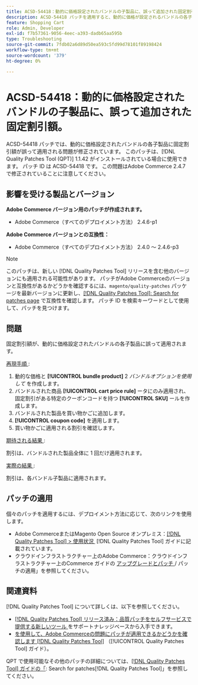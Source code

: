 ```yaml
---
title: ACSD-54418：動的に価格設定されたバンドルの子製品に、誤って追加された固定割引額
description: ACSD-54418 パッチを適用すると、動的に価格が設定されるバンドルの各子製品に固定割引額が誤って適用されるAdobe Commerceの問題を修正できます。
feature: Shopping Cart
role: Admin, Developer
exl-id: f7b57361-9056-4eec-a393-dadb65aa595b
type: Troubleshooting
source-git-commit: 7fdb02a6d89d50ea593c5fd99d78101f89198424
workflow-type: tm+mt
source-wordcount: '379'
ht-degree: 0%

---
```


# ACSD-54418：動的に価格設定されたバンドルの子製品に、誤って追加された固定割引額。

ACSD-54418 パッチでは、動的に価格設定されたバンドルの各子製品に固定割引額が誤って適用される問題が修正されています。 このパッチは、[!DNL Quality Patches Tool (QPT)] 1.1.42 がインストールされている場合に使用できます。 パッチ ID は ACSD-54418 です。 この問題はAdobe Commerce 2.4.7 で修正されていることに注意してください。

## 影響を受ける製品とバージョン

**Adobe Commerce バージョン用のパッチが作成されます。**

* Adobe Commerce（すべてのデプロイメント方法） 2.4.6-p1

**Adobe Commerce バージョンとの互換性：**

* Adobe Commerce（すべてのデプロイメント方法） 2.4.0 ～ 2.4.6-p3

>[!NOTE]
>
>このパッチは、新しい [!DNL Quality Patches Tool] リリースを含む他のバージョンにも適用される可能性があります。 パッチがAdobe Commerceのバージョンと互換性があるかどうかを確認するには、`magento/quality-patches` パッケージを最新バージョンに更新し、[[!DNL Quality Patches Tool]: Search for patches page](https://experienceleague.adobe.com/tools/commerce-quality-patches/index.html?lang=ja) で互換性を確認します。 パッチ ID を検索キーワードとして使用して、パッチを見つけます。

## 問題

固定割引額が、動的に価格設定されたバンドルの各子製品に誤って適用されます。

<u> 再現手順 </u>:

1. 動的な価格と **[!UICONTROL bundle product]** 2 *バンドルオプションを使用して* を作成します。
1. バンドルされた商品 **[!UICONTROL cart price rule]** ータにのみ適用され、固定割引がある特定のクーポンコードを持つ **[!UICONTROL SKU]** ールを作成します。
1. バンドルされた製品を買い物かごに追加します。
1. **[!UICONTROL coupon code]** を適用します。
1. 買い物かごに適用される割引を確認します。

<u> 期待される結果 </u>:

割引は、バンドルされた製品全体に 1 回だけ適用されます。

<u> 実際の結果 </u>:

割引は、各バンドル子製品に適用されます。

## パッチの適用

個々のパッチを適用するには、デプロイメント方法に応じて、次のリンクを使用します。

* Adobe CommerceまたはMagento Open Source オンプレミス：[[!DNL Quality Patches Tool] > 使用状況 &#x200B;](/help/tools/quality-patches-tool/usage.md) [!DNL Quality Patches Tool] ガイドに記載されています。
* クラウドインフラストラクチャー上のAdobe Commerce：クラウドインフラストラクチャー上のCommerce ガイドの [&#x200B; アップグレードとパッチ &#x200B;](https://experienceleague.adobe.com/docs/commerce-cloud-service/user-guide/develop/upgrade/apply-patches.html?lang=ja)/ パッチの適用」を参照してください。

## 関連資料

[!DNL Quality Patches Tool] について詳しくは、以下を参照してください。

* [[!DNL Quality Patches Tool]  リリース済み：品質パッチをセルフサービスで提供する新しいツール &#x200B;](https://experienceleague.adobe.com/ja/docs/commerce-operations/tools/quality-patches-tool/quality-patches-tool-to-self-serve-quality-patches) をサポートナレッジベースから入手できます。
* [&#x200B; を使用して、Adobe Commerceの問題にパッチが適用できるかどうかを確認します  [!DNL Quality Patches Tool]](/help/tools/quality-patches-tool/patches-available-in-qpt/check-patch-for-magento-issue-with-magento-quality-patches.md) （[!UICONTROL Quality Patches Tool] ガイド）。


QPT で使用可能なその他のパッチの詳細については、[[!DNL Quality Patches Tool] ガイドの「](https://experienceleague.adobe.com/tools/commerce-quality-patches/index.html?lang=ja): Search for patches[!DNL Quality Patches Tool]」を参照してください。
